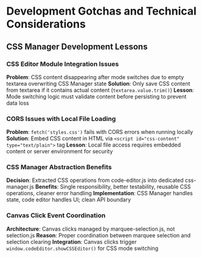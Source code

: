 # Development Gotchas and Technical Considerations

## CSS Manager Development Lessons
### CSS Editor Module Integration Issues
**Problem**: CSS content disappearing after mode switches due to empty textarea overwriting CSS Manager state
**Solution**: Only save CSS content from textarea if it contains actual content (`textarea.value.trim()`)
**Lesson**: Mode switching logic must validate content before persisting to prevent data loss

### CORS Issues with Local File Loading
**Problem**: `fetch('styles.css')` fails with CORS errors when running locally
**Solution**: Embed CSS content in HTML via `<script id="css-content" type="text/plain">` tag
**Lesson**: Local file access requires embedded content or server environment for security

### CSS Manager Abstraction Benefits
**Decision**: Extracted CSS operations from code-editor.js into dedicated css-manager.js
**Benefits**: Single responsibility, better testability, reusable CSS operations, cleaner error handling
**Implementation**: CSS Manager handles state, code editor handles UI; clean API boundary

### Canvas Click Event Coordination
**Architecture**: Canvas clicks managed by marquee-selection.js, not selection.js
**Reason**: Proper coordination between marquee selection and selection clearing
**Integration**: Canvas clicks trigger `window.codeEditor.showCSSEditor()` for CSS mode switching